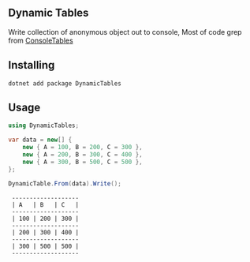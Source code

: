 ## Dynamic Tables

Write collection of anonymous object out to console, Most of code grep from [ConsoleTables](https://github.com/khalidabuhakmeh/ConsoleTables)

## Installing

```
dotnet add package DynamicTables
```

## Usage

```csharp
using DynamicTables;

var data = new[] {
    new { A = 100, B = 200, C = 300 },
    new { A = 200, B = 300, C = 400 },
    new { A = 300, B = 500, C = 500 },
};

DynamicTable.From(data).Write();
```

```
 -------------------
 | A   | B   | C   |
 -------------------
 | 100 | 200 | 300 |
 -------------------
 | 200 | 300 | 400 |
 -------------------
 | 300 | 500 | 500 |
 -------------------
 ```